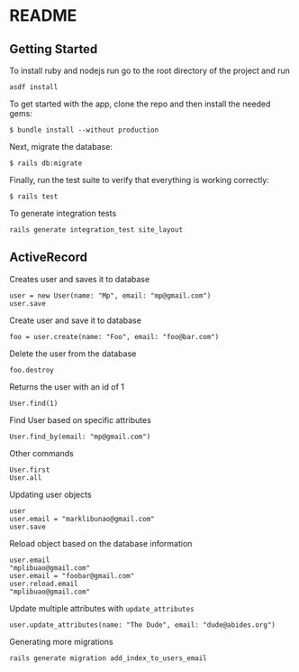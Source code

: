 # README


## Getting Started

To install ruby and nodejs run go to the root directory of the project and run

```
asdf install
```

To get started with the app, clone the repo and then install the needed gems:

```
$ bundle install --without production
```

Next, migrate the database:

```
$ rails db:migrate
```

Finally, run the test suite to verify that everything is working correctly:

```
$ rails test
```

To generate integration tests

```
rails generate integration_test site_layout
```

## ActiveRecord

Creates user and saves it to database

```
user = new User(name: "Mp", email: "mp@gmail.com")
user.save
```

Create user and save it to database

```
foo = user.create(name: "Foo", email: "foo@bar.com")
```

Delete the user from the database

```
foo.destroy
```

Returns the user with an id of 1

```
User.find(1)
```

Find User based on specific attributes

```
User.find_by(email: "mp@gmail.com")
```

Other commands

```
User.first
User.all
```

Updating user objects

```
user
user.email = "marklibunao@gmail.com"
user.save
```

Reload object based on the database information

```
user.email
"mplibuao@gmail.com"
user.email = "foobar@gmail.com"
user.reload.email
"mplibuao@gmail.com"
```

Update multiple attributes with `update_attributes`

```
user.update_attributes(name: "The Dude", email: "dude@abides.org")
```

Generating more migrations

```
rails generate migration add_index_to_users_email
```
